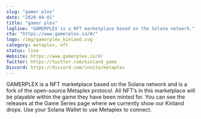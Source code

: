 ```yaml
---
slug: "gamer plex"
date: "2020-04-01"
title: "gamer plex"
logline: "GAMERPLEX is a NFT marketplace based on the Solana network."
cta: "https://www.gamerplex.io/#/"
logo: /img/gamerplex_kinland.svg
category: metaplex, nft
status: live
Website: https://www.gamerplex.io/#/
Twitter: https://twitter.com/kinland_game
Discord: https://discord.com/invite/metaplex
---
```

GAMERPLEX is a NFT marketplace based on the Solana network and is a fork of the open-source Metaplex protocol. All NFT’s in this marketplace will be playable within the game they have been minted for. You can see the releases at the Game Series page where we currently show our Kinland drops. Use your Solana Wallet to use Metaplex to connect.
